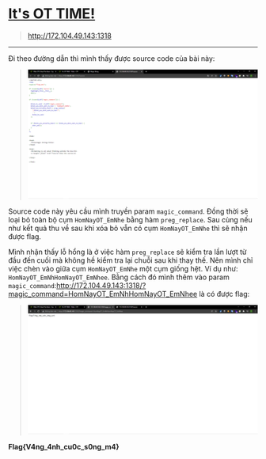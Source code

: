 # [It's OT TIME!](https://ctf.viblo.asia/puzzles/it-s-ot-time-pofkh4esw6w)

> http://172.104.49.143:1318

---

Đi theo đường dẫn thì mình thấy được source code của bài này:

> ![](1.png)

Source code này yêu cầu mình truyền param `magic_command`. Đồng thời sẽ loại bỏ toàn bộ cụm `HomNayOT_EmNhe` bằng hàm `preg_replace`. Sau cùng nếu như kết quả thu về sau khi xóa bỏ vẫn có cụm `HomNayOT_EmNhe` thì sẽ nhận được flag.

Mình nhận thấy lỗ hổng là ở việc hàm `preg_replace` sẽ kiểm tra lần lượt từ đầu đến cuối mà không hề kiểm tra lại chuỗi sau khi thay thế. Nên mình chỉ việc chèn vào giữa cụm `HomNayOT_EmNhe` một cụm giống hệt. Ví dụ như: `HomNayOT_EmNhHomNayOT_EmNhee`. Bằng cách đó mình thêm vào param `magic_command`:http://172.104.49.143:1318/?magic_command=HomNayOT_EmNhHomNayOT_EmNhee là có được flag:

> ![](2.png)

**Flag{V4ng_4nh_cu0c_s0ng_m4}**
